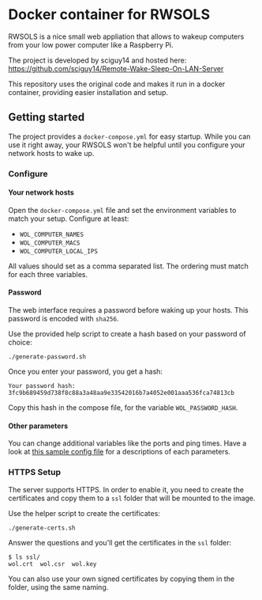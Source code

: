 # Docker container for RWSOLS

RWSOLS is a nice small web appliation that allows to wakeup computers from your low power computer like a Raspberry Pi.

The project is developed by sciguy14 and hosted here: https://github.com/sciguy14/Remote-Wake-Sleep-On-LAN-Server

This repository uses the original code and makes it run in a docker container, providing easier installation and setup.

## Getting started

The project provides a `docker-compose.yml` for easy startup.
While you can use it right away, your RWSOLS won't be helpful until you configure your network hosts to wake up.

### Configure

#### Your network hosts

Open the `docker-compose.yml` file and set the environment variables to match your setup. Configure at least:

* `WOL_COMPUTER_NAMES`
* `WOL_COMPUTER_MACS`
* `WOL_COMPUTER_LOCAL_IPS`

All values should set as a comma separated list. The ordering must match for each three variables.

#### Password

The web interface requires a password before waking up your hosts. This password is encoded with `sha256`.

Use the provided help script to create a hash based on your password of choice:

```
./generate-password.sh
```

Once you enter your password, you get a hash:

```
Your password hash: 3fc9b689459d738f8c88a3a48aa9e33542016b7a4052e001aaa536fca74813cb
```

Copy this hash in the compose file, for the variable `WOL_PASSWORD_HASH`.

#### Other parameters

You can change additional variables like the ports and ping times. Have a look at [this sample config file](https://github.com/sciguy14/Remote-Wake-Sleep-On-LAN-Server/blob/master/config_sample.php) for a descriptions of each parameters.

### HTTPS Setup

The server supports HTTPS. In order to enable it, you need to create the certificates and copy them to a `ssl` folder that will be mounted to the image.

Use the helper script to create the certificates:

```
./generate-certs.sh
```

Answer the questions and you'll get the certificates in the `ssl` folder:

```
$ ls ssl/
wol.crt  wol.csr  wol.key
```

You can also use your own signed certificates by copying them in the folder, using the same naming.
